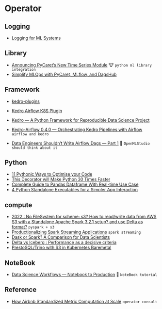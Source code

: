 # Operator


## Logging
+ [Logging for ML Systems](https://medium.com/@DavidElvis/logging-for-ml-systems-1b055005c2c2)

## Library
+ [Announcing PyCaret’s New Time Series Module](https://towardsdatascience.com/announcing-pycarets-new-time-series-module-b6e724d4636c) :cow: `python ml library integration`
+ [Simplify MLOps with PyCaret, MLflow, and DagsHub](https://moez-62905.medium.com/simplify-mlops-with-pycaret-mlflow-and-dagshub-366c768f0dac)

## Framework 
+ [kedro-plugins](https://github.com/kedro-org/kedro-plugins)
+ [Kedro Airflow K8S Plugin](https://github.com/getindata/kedro-airflow-k8s)
+ [Kedro — A Python Framework for Reproducible Data Science Project](https://towardsdatascience.com/kedro-a-python-framework-for-reproducible-data-science-project-4d44977d4f04)
+ [Kedro-Airflow 0.4.0 — Orchestrating Kedro Pipelines with Airflow](https://medium.com/quantumblack/kedro-airflow-0-4-0-orchestrating-kedro-pipelines-with-airflow-23fb1283f24d) `airflow and kedro`

+ [Data Engineers Shouldn’t Write Airflow Dags — Part 1](https://towardsdatascience.com/data-engineers-shouldnt-write-airflow-dags-b885d57737ce)  :signal_strength: `OpenMLStudio should think about it`


## Python
+ [11 Pythonic Ways to Optimise your Code](https://medium.com/geekculture/11-pythonic-ways-to-optimise-your-code-466d8563d516)
+ [This Decorator will Make Python 30 Times Faster](https://towardsdatascience.com/this-decorator-will-make-python-30-times-faster-715ca5a66d5f)
+ [Complete Guide to Pandas Dataframe With Real-time Use Case](https://pub.towardsai.net/complete-guide-to-pandas-dataframe-with-real-time-use-case-c576d3e20fb3)
+ [4 Python Standalone Executables for a Simpler App Interaction](https://levelup.gitconnected.com/4-python-standalone-executables-for-a-simpler-app-interaction-d47b6a560919)

## compute
+ [2022 : No FileSystem for scheme: s3? How to read/write data from AWS S3 with a Standalone Apache Spark 3.2.1 setup? and use Delta as format?](https://medium.com/@mageswaran1989/2022-no-filesystem-for-scheme-s3-cbd72c99a50c) `pyspark + s3`
+ [Productionalizing Spark Streaming Applications](https://blog.clairvoyantsoft.com/productionalizing-spark-streaming-applications-4d1c8711c7b0) `spark streaming`
+ [Dask or Spark? A Comparison for Data Scientists](https://medium.com/geekculture/dask-or-spark-a-comparison-for-data-scientists-d4cba8ba9ef7)
+ [Delta vs Iceberg : Performance as a decisive criteria](https://databeans-blogs.medium.com/delta-vs-iceberg-performance-as-a-decisive-criteria-add7bcdde03d)
+ [PrestoSQL/Trino with S3 in Kubernetes Baremetal](https://medium.com/techlogs/prestosql-trino-with-s3-in-kubernetes-baremetal-eb11cab1b51f)
## NoteBook
+ [Data Science Workflows — Notebook to Production](https://towardsdatascience.com/data-science-workflows-notebook-to-production-26afc13442bb) :hammer: `NoteBook tutorial`

## Reference
+ [How Airbnb Standardized Metric Computation at Scale](https://medium.com/airbnb-engineering/airbnb-metric-computation-with-minerva-part-2-9afe6695b486) `operator consult`